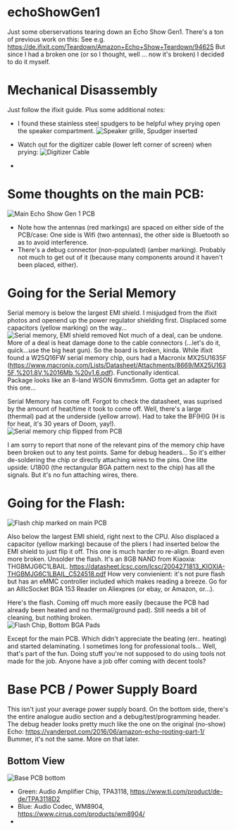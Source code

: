 # echoShowGen1
Just some oberservations tearing down an Echo Show Gen1.
There's a ton of previous work on this: See e.g. https://de.ifixit.com/Teardown/Amazon+Echo+Show+Teardown/94625
But since I had a broken one (or so I thought, well ... now it's broken) I decided to do it myself.

# Mechanical Disassembly
Just follow the ifixit guide. Plus some additional notes:
- I found these stainless steel spudgers to be helpful whey prying open the speaker compartment.
  ![Speaker grille, Spudger inserted](https://github.com/l33tn00b/echoShowGen1/assets/28904067/6f46381f-f5ea-49f2-b12e-3da96eb740ef)
- Watch out for the digitizer cable (lower left corner of screen) when prying:
  ![Digitizer Cable](https://github.com/l33tn00b/echoShowGen1/assets/28904067/15bef5d7-4e69-4231-80c3-e0bff0431a41)

- 
# Some thoughts on the main PCB:
![Main Echo Show Gen 1 PCB](https://github.com/l33tn00b/echoShowGen1/assets/28904067/8982da69-d6fb-40e3-928b-6dfed503c8c9)

- Note how the antennas (red markings) are spaced on either side of the PCB/case: One side is Wifi (two antennas), the other side is Bluetooth so as to avoid interference.
- There's a debug connector (non-populated) (amber marking). Probably not much to get out of it (because many components around it haven't been placed, either).

# Going for the Serial Memory
Serial memory is below the largest EMI shield. 
I misjudged from the ifixit photos and openend up the power regulator shielding first. Displaced some capacitors (yellow marking) on the way...
![Serial memory, EMI shield removed](https://github.com/l33tn00b/echoShowGen1/assets/28904067/97b5b1f9-2a98-48e4-b2a7-d8435c76f359)
Not much of a deal, can be undone. More of a deal is heat damage done to the cable connectors (...let's do it, quick...use the big heat gun). So the board is broken, kinda. 
While ifixit found a W25Q16FW serial memory chip, ours had a Macronix MX25U1635F (https://www.macronix.com/Lists/Datasheet/Attachments/8669/MX25U1635F,%201.8V,%2016Mb,%20v1.6.pdf). Functionally identical.  
Package looks like an 8-land WSON 6mmx5mm. Gotta get an adapter for this one... 

Serial Memory has come off. Forgot to check the datasheet, was suprised by the amount of heat/time it took to come off. Well, there's a large (thermal) pad at the underside (yellow arrow). Had to take the BF(H)G (H is for heat, it's 30 years of Doom, yay!).
![Serial memory chip flipped from PCB](https://github.com/l33tn00b/echoShowGen1/assets/28904067/9f494dee-ff11-464b-a62d-1a441e16aedd)

I am sorry to report that none of the relevant pins of the memory chip have been broken out to any test points. Same for debug headers... So it's either de-soldering the chip or directly attaching wires to the pins. One litte upside: U1800 (the rectangular BGA pattern next to the chip) has all the signals. But it's no fun attaching wires, there.

# Going for the Flash:
![Flash chip marked on main PCB](https://github.com/l33tn00b/echoShowGen1/assets/28904067/e9ffc287-7e69-4c40-8244-eb14e27e107f)

Also below the largest EMI shield, right next to the CPU.
Also displaced a capacitor (yellow marking) because of the pliers I had inserted below the EMI shield to just flip it off. This one is much harder ro re-align. Board even more broken. Unsolder the flash. 
It's an 8GB NAND from Kiaoxia: THGBMJG6C1LBAIL. https://datasheet.lcsc.com/lcsc/2004271813_KIOXIA-THGBMJG6C1LBAIL_C524518.pdf
How very convienient: it's not pure flash but has an eMMC controller included which makes reading a breeze. Go for an AllIcSocket BGA 153 Reader on Aliexpres (or ebay, or Amazon, or...). 

Here's the flash. Coming off much more easily (because the PCB had already been heated and no thermal/ground pad). Still needs a bit of cleaning, but nothing broken.  
![Flash Chip, Bottom BGA Pads](https://github.com/l33tn00b/echoShowGen1/assets/28904067/19ed907c-ee6d-493f-8dbc-27a81267302d)

Except for the main PCB. Which didn't appreciate the beating (err.. heating) and started delaminating.
I sometimes long for professional tools... Well, that's part of the fun. Doing stuff you're not supposed to do using tools not made for the job. Anyone have a job offer coming with decent tools?

# Base PCB / Power Supply Board
This isn't just your average power supply board. On the bottom side, there's the entire analogue audio section and a debug/test/programming header. The debug header looks pretty much like the one on the original (no-show) Echo: https://vanderpot.com/2016/06/amazon-echo-rooting-part-1/ Bummer, it's not the same. More on that later.
## Bottom View
![Base PCB bottom](https://github.com/l33tn00b/echoShowGen1/assets/28904067/b29b3cfc-209c-4fc8-91d8-ccc68e94d195)
- Green: Audio Amplifier Chip, TPA3118, https://www.ti.com/product/de-de/TPA3118D2
- Blue: Audio Codec, WM8904, https://www.cirrus.com/products/wm8904/
- 

